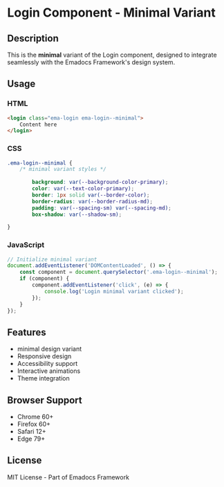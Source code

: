 # Login Component - Minimal Variant

## Description
This is the **minimal** variant of the Login component, designed to integrate seamlessly with the Emadocs Framework's design system.

## Usage

### HTML
```html
<login class="ema-login ema-login--minimal">
    Content here
</login>
```

### CSS
```css
.ema-login--minimal {
    /* minimal variant styles */
    
        background: var(--background-color-primary);
        color: var(--text-color-primary);
        border: 1px solid var(--border-color);
        border-radius: var(--border-radius-md);
        padding: var(--spacing-sm) var(--spacing-md);
        box-shadow: var(--shadow-sm);
    
}
```

### JavaScript
```javascript
// Initialize minimal variant
document.addEventListener('DOMContentLoaded', () => {
    const component = document.querySelector('.ema-login--minimal');
    if (component) {
        component.addEventListener('click', (e) => {
            console.log('Login minimal variant clicked');
        });
    }
});
```

## Features
- minimal design variant
- Responsive design
- Accessibility support
- Interactive animations
- Theme integration

## Browser Support
- Chrome 60+
- Firefox 60+
- Safari 12+
- Edge 79+

## License
MIT License - Part of Emadocs Framework
